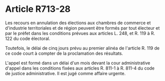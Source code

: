 # Article R713-28

Les recours en annulation des élections aux chambres de commerce et d'industrie territoriales et de région peuvent être formés par tout électeur et par le préfet dans les conditions prévues aux articles L. 248, et R. 119 à R. 122 du code électoral.

Toutefois, le délai de cinq jours prévu au premier alinéa de l'article R. 119 de ce code court à compter de la proclamation des résultats.

L'appel est formé dans un délai d'un mois devant la cour administrative d'appel dans les conditions fixées aux articles R. 811-1 à R. 811-4 du code de justice administrative. Il est jugé comme affaire urgente.
